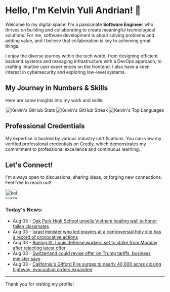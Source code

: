 # Hello, I'm Kelvin Yuli Andrian! 👋

Welcome to my digital space! I'm a passionate **Software Engineer** who thrives on building and collaborating to create meaningful technological solutions. For me, software development is about solving problems and adding value, and I believe that collaboration is key to achieving great things.

I enjoy the diverse journey within the tech world, from designing efficient backend systems and managing infrastructure with a DevOps approach, to crafting intuitive user experiences on the frontend. I also have a keen interest in cybersecurity and exploring low-level systems.

## My Journey in Numbers & Skills

Here are some insights into my work and skills:

<p align="center">
  <img src="https://github-readme-stats.vercel.app/api?username=kelvinzer0&show_icons=true&theme=radical" alt="Kelvin's GitHub Stats" />
  <img src="https://github-readme-streak-stats.herokuapp.com/?user=kelvinzer0&theme=radical" alt="Kelvin's GitHub Streak" />
  <img src="https://github-readme-stats.vercel.app/api/top-langs/?username=kelvinzer0&layout=compact&theme=radical" alt="Kelvin's Top Languages" />
</p>

## Professional Credentials

My expertise is backed by various industry certifications. You can view my verified professional credentials on [Credly](https://www.credly.com/users/kelvin-yuli-andrian/badges), which demonstrates my commitment to professional excellence and continuous learning.

## Let's Connect!

I'm always open to discussions, sharing ideas, or forging new connections. Feel free to reach out!

<p align="left">
    <a href="https://linkedin.com/in/kelvinzero" target="blank"><img align="center" src="https://cdn.jsdelivr.net/npm/simple-icons@3.0.1/icons/linkedin.svg" alt="kelvinzero" height="30" width="40" /></a>
</p>

### Today's News:

<!-- feed start -->
- Aug 03 - [Oak Park High School unveils Vietnam healing wall to honor fallen classmates](https://www.yahoo.com/news/videos/oak-park-high-school-unveils-200907854.html)
- Aug 03 - [Israel minister who led prayers at a controversial holy site has a record of provocative actions](https://www.yahoo.com/news/articles/israel-minister-led-prayers-controversial-184300973.html)
- Aug 03 - [Boeing St. Louis defense workers set to strike from Monday after rejecting latest offer](https://www.yahoo.com/news/articles/boeings-st-louis-union-workers-175051078.html)
- Aug 03 - [Switzerland could revise offer on Trump tariffs, business minister says](https://finance.yahoo.com/news/switzerland-could-revise-offer-trump-160200418.html)
- Aug 03 - [California's Gifford Fire surges to nearly 40,000 acres closing highway, evacuation orders expanded](https://www.yahoo.com/news/articles/californias-gifford-fire-surges-nearly-155429771.html)
<!-- feed end -->

---

Thank you for visiting my profile!